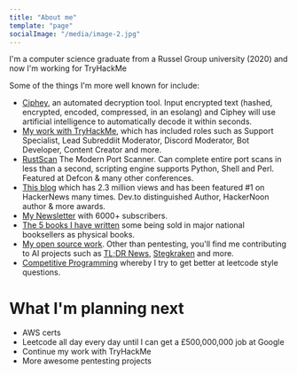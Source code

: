 ```yaml
---
title: "About me"
template: "page"
socialImage: "/media/image-2.jpg"
---
```


I'm a computer science graduate from a Russel Group university (2020) and now I'm working for TryHackMe

Some of the things I'm more well known for include:

* [Ciphey](https://github.com/Ciphey/Ciphey), an automated decryption tool. Input encrypted text (hashed, encrypted, encoded, compressed, in an esolang) and Ciphey will use artificial intelligence to automatically decode it within seconds.
* [My work with TryHackMe](https://www.reddit.com/user/beesec), which has included roles such as Support Specialist, Lead Subreddiit Moderator, Discord Moderator, Bot Developer, Content Creator and more.
* [RustScan](https://github.com/RustScan/RustScan) The Modern Port Scanner. Can complete entire port scans in less than a second, scripting engine supports Python, Shell and Perl. Featured at Defcon & many other conferences.
* [This blog](https://polymath.cloud/) which has 2.3 million views and has been featured #1 on HackerNews many times. Dev.to distinguished Author, HackerNoon author & more awards.
* [My Newsletter](https://polymath.cloud/category/technologically-clairvoyant) with 6000+ subscribers.
* [The 5 books I have written](https://polymath.cloud/category/ebook/) some being sold in major national booksellers as physical books.
* [My open source work](https://github.com/bee-san). Other than pentesting, you'll find me contributing to AI projects such as [TL;DR News](https://github.com/bee-san/tldr-News), [Stegkraken](https://github.com/StegKraken/StegKraken) and more.
* [Competitive Programming](https://binarysearch.com/@/beesan) whereby I try to get better at leetcode style questions.

# What I'm planning next
* AWS certs
* Leetcode all day every day until I can get a £500,000,000 job at Google
* Continue my work with TryHackMe
* More awesome pentesting projects